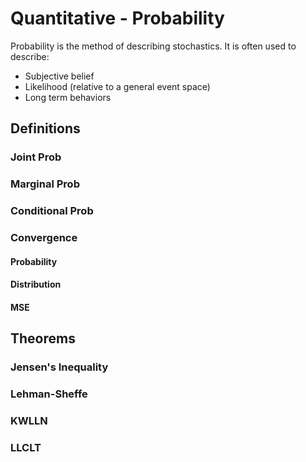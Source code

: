 # Quantitative - Probability 
Probability is the method of describing stochastics.
It is often used to describe:
- Subjective belief
- Likelihood (relative to a general event space)
- Long term behaviors


## Definitions

### Joint Prob 

### Marginal Prob

### Conditional Prob



### Convergence
#### Probability
#### Distribution
#### MSE




## Theorems

### Jensen's Inequality


### Lehman-Sheffe
### KWLLN
### LLCLT


